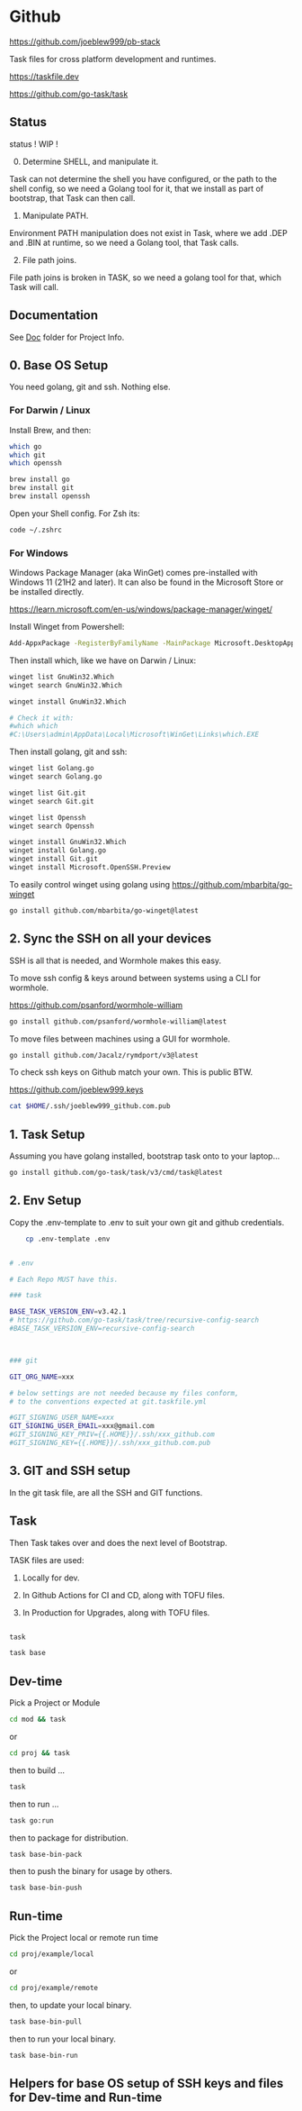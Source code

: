 # Github

https://github.com/joeblew999/pb-stack


Task files for cross platform development and runtimes.

https://taskfile.dev

https://github.com/go-task/task

## Status


status ! WIP !

0. Determine SHELL, and manipulate it.

Task can not determine the shell you have configured, or the path to the shell config, so we need a Golang tool for it, that we install as part of bootstrap, that Task can then call.

1. Manipulate PATH.

Environment PATH manipulation does not exist in Task, where we add .DEP and .BIN at runtime, so we need a Golang tool, that Task calls.

2. File path joins.

File path joins is broken in TASK, so we need a golang tool for that, which Task will call.


## Documentation

See [Doc](../doc/README.md) folder for Project Info.

## 0. Base OS Setup

You need golang, git and ssh. Nothing else.

### For Darwin / Linux

Install Brew, and then:

```sh
which go
which git
which openssh
```

```sh
brew install go
brew install git
brew install openssh
```

Open your Shell config. For Zsh its:
```sh
code ~/.zshrc
```

### For Windows

Windows Package Manager (aka WinGet) comes pre-installed with Windows 11 (21H2 and later). It can also be found in the Microsoft Store or be installed directly.

https://learn.microsoft.com/en-us/windows/package-manager/winget/

Install Winget from Powershell:

```sh
Add-AppxPackage -RegisterByFamilyName -MainPackage Microsoft.DesktopAppInstaller_8wekyb3d8bbwe
```

Then install which, like we have on Darwin / Linux:

```sh 
winget list GnuWin32.Which
winget search GnuWin32.Which
```

```sh
winget install GnuWin32.Which

# Check it with:
#which which
#C:\Users\admin\AppData\Local\Microsoft\WinGet\Links\which.EXE
```

Then install golang, git and ssh:

```sh
winget list Golang.go
winget search Golang.go

winget list Git.git
winget search Git.git

winget list Openssh
winget search Openssh
```

```sh 
winget install GnuWin32.Which
winget install Golang.go
winget install Git.git
winget install Microsoft.OpenSSH.Preview
```

To easily control winget using golang using https://github.com/mbarbita/go-winget 

```sh
go install github.com/mbarbita/go-winget@latest 
```

## 2. Sync the SSH on all your devices

SSH is all that is needed, and Wormhole makes this easy.

To move ssh config & keys around between systems using a CLI for wormhole.

https://github.com/psanford/wormhole-william

```sh
go install github.com/psanford/wormhole-william@latest
``` 

To move files between machines using a GUI for wormhole.

```sh
go install github.com/Jacalz/rymdport/v3@latest
```




To check ssh keys on Github match your own. This is public BTW.

https://github.com/joeblew999.keys


```sh
cat $HOME/.ssh/joeblew999_github.com.pub
``` 


## 1. Task Setup

Assuming you have golang installed, bootstrap task onto to your laptop...

```sh
go install github.com/go-task/task/v3/cmd/task@latest
```

## 2. Env Setup

Copy the .env-template to .env to suit your own git and github credentials.

```sh
    cp .env-template .env
```

```sh

# .env

# Each Repo MUST have this.

### task

BASE_TASK_VERSION_ENV=v3.42.1
# https://github.com/go-task/task/tree/recursive-config-search
#BASE_TASK_VERSION_ENV=recursive-config-search



### git

GIT_ORG_NAME=xxx

# below settings are not needed because my files conform,
# to the conventions expected at git.taskfile.yml

#GIT_SIGNING_USER_NAME=xxx
GIT_SIGNING_USER_EMAIL=xxx@gmail.com
#GIT_SIGNING_KEY_PRIV={{.HOME}}/.ssh/xxx_github.com
#GIT_SIGNING_KEY={{.HOME}}/.ssh/xxx_github.com.pub

```

## 3. GIT and SSH setup

In the git task file, are all the SSH and GIT functions.







## Task

Then Task takes over and does the next level of Bootstrap.

TASK files are used:

1. Locally for dev.

2. In Github Actions for CI and CD, along with TOFU files.

3. In Production for Upgrades, along with TOFU files.


```sh

task 

task base

```


## Dev-time

Pick a Project or Module

```sh
cd mod && task 
```

or

```sh
cd proj && task 
```

then to build ...

```sh
task
```

then to run ...

```sh
task go:run
```

then to package for distribution.


```sh
task base-bin-pack
``` 

then to push the binary for usage by others.


```sh
task base-bin-push
```


## Run-time

Pick the Project local or remote run time 

```sh
cd proj/example/local
```
or
```sh 
cd proj/example/remote
```
then,  to update your local binary.

```sh
task base-bin-pull
```

then to run your local binary.

```sh
task base-bin-run
```


## Helpers for base OS setup of SSH keys and files for Dev-time and Run-time

